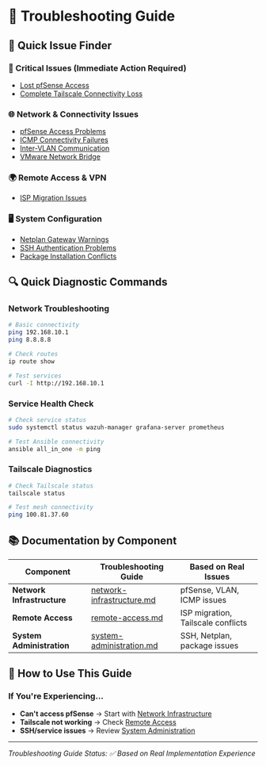 # 🔧 Troubleshooting Guide

## 📖 Quick Issue Finder

### 🚨 Critical Issues (Immediate Action Required)
- [Lost pfSense Access](network-infrastructure.md#issue-1-lost-administrative-access-after-interface-changes)
- [Complete Tailscale Connectivity Loss](remote-access.md#issue-1-complete-connectivity-loss-after-isp-migration)

### 🌐 Network & Connectivity Issues
- [pfSense Access Problems](network-infrastructure.md#lost-administrative-access-after-interface-changes)
- [ICMP Connectivity Failures](network-infrastructure.md#windows-client-icmp-connectivity-failures)
- [Inter-VLAN Communication](network-infrastructure.md#inter-vlan-communication-challenges)
- [VMware Network Bridge](network-infrastructure.md#vmware-network-bridge-configuration)

### 🌍 Remote Access & VPN
- [ISP Migration Issues](remote-access.md#complete-connectivity-loss-after-isp-migration)

### 🖥️ System Configuration
- [Netplan Gateway Warnings](system-administration.md#netplan-gateway-deprecation-warnings)
- [SSH Authentication Problems](system-administration.md#ssh-host-key-verification-failures)
- [Package Installation Conflicts](system-administration.md#rocky-linux-package-installation-conflicts)

## 🔍 Quick Diagnostic Commands

### Network Troubleshooting
```bash
# Basic connectivity
ping 192.168.10.1
ping 8.8.8.8

# Check routes
ip route show

# Test services
curl -I http://192.168.10.1
```

### Service Health Check
```bash
# Check service status
sudo systemctl status wazuh-manager grafana-server prometheus

# Test Ansible connectivity
ansible all_in_one -m ping
```

### Tailscale Diagnostics
```bash
# Check Tailscale status
tailscale status

# Test mesh connectivity
ping 100.81.37.60
```

## 📚 Documentation by Component

| Component | Troubleshooting Guide | Based on Real Issues |
|-----------|----------------------|---------------------|
| **Network Infrastructure** | [network-infrastructure.md](network-infrastructure.md) | pfSense, VLAN, ICMP issues |
| **Remote Access** | [remote-access.md](remote-access.md) | ISP migration, Tailscale conflicts |
| **System Administration** | [system-administration.md](system-administration.md) | SSH, Netplan, package issues |

## 🎯 How to Use This Guide

### If You're Experiencing...
- **Can't access pfSense** → Start with [Network Infrastructure](network-infrastructure.md)
- **Tailscale not working** → Check [Remote Access](remote-access.md)
- **SSH/service issues** → Review [System Administration](system-administration.md)

---

*Troubleshooting Guide Status: ✅ Based on Real Implementation Experience*